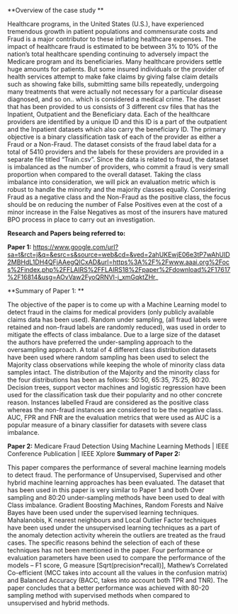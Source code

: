 **Overview of the case study **

Healthcare programs, in the United States (U.S.), have experienced tremendous growth in patient populations and commensurate costs and Fraud is a major contributor to these inflating healthcare expenses. The impact of healthcare fraud is estimated to be between 3% to 10% of the nation’s total healthcare spending continuing to adversely impact the Medicare program and its beneficiaries. 
Many healthcare providers settle huge amounts for patients. But some insured individuals or the provider of health services attempt to make fake claims by giving false claim details such as showing fake bills, submitting same bills repeatedly, undergoing many treatments that were actually not necessary for a particular disease diagnosed, and so on.. which is considered a medical crime.
The dataset that has been provided to us consists of 3 different csv files that has the Inpatient, Outpatient and the Beneficiary data. Each of the healthcare providers are identified by a unique ID and this ID is a part of the outpatient and the Inpatient datasets which also carry the beneficiary ID. 
The primary objective is a binary classification task of each of the provider as either a Fraud or a Non-Fraud. The dataset consists of the fraud label data for a total of 5410 providers and the labels for these providers are provided in a separate file titled “Train.csv”. Since the data is related to fraud, the dataset is imbalanced as the number of providers, who commit a fraud is very small proportion when compared to the overall dataset.
Taking the class imbalance into consideration, we will pick an evaluation metric which is robust to handle the minority and the majority classes equally.  Considering Fraud as a negative class and the Non-Fraud as the positive class, the focus should be on reducing the number of False Positives even at the cost of a minor increase in the False Negatives as most of the insurers have matured BPO process in place to carry out an investigation.









**Research and Papers being referred to:**

**Paper 1:** https://www.google.com/url?sa=t&rct=j&q=&esrc=s&source=web&cd=&ved=2ahUKEwjE06e3tP7wAhUID2MBHdL1DH4QFjAAegQICxAD&url=https%3A%2F%2Fwww.aaai.org%2Focs%2Findex.php%2FFLAIRS%2FFLAIRS18%2Fpaper%2Fdownload%2F17617%2F16814&usg=AOvVaw2FyoQRNVI-j_xmGqktZHr_

**Summary of Paper 1: **

The objective of the paper is to come up with a Machine Learning model to detect fraud in the claims for medical providers (only publicly available claims data has been used). Random under sampling, (all fraud labels were retained and non-fraud labels are randomly reduced), was used in order to mitigate the effects of class imbalance. Due to a large size of the dataset the authors have preferred the under-sampling approach to the oversampling approach.
A total of 4 different class distribution datasets have been used where random sampling has been used to select the Majority class observations while keeping the whole of minority class data samples intact. The distribution of the Majority and the minority class for the four distributions has been as follows: 50:50, 65:35, 75:25, 80:20.
Decision trees, support vector machines and logistic regression have been used for the classification task due their popularity and no other concrete reason. Instances labelled Fraud are considered as the positive class whereas the non-fraud instances are considered to be the negative class. AUC, FPR and FNR are the evaluation metrics that were used as AUC is a popular measure of a binary classifier for datasets with severe class imbalance.  

**Paper 2:** Medicare Fraud Detection Using Machine Learning Methods | IEEE Conference Publication | IEEE Xplore
**Summary of Paper 2:**

This paper compares the performance of several machine learning models to detect fraud. The performance of Unsupervised, Supervised and other hybrid machine learning approaches has been evaluated. 
The dataset that has been used in this paper is very similar to Paper 1 and both Over sampling and 80:20 under-sampling methods have been used to deal with Class imbalance. Gradient Boosting Machines, Random Forests and Naïve Bayes have been used under the supervised learning techniques. Mahalanobis, K nearest neighbours and Local Outlier Factor techniques have been used under the unsupervised learning techniques as a part of the anomaly detection activity wherein the outliers are treated as the fraud cases. The specific reasons behind the selection of each of these techniques has not been mentioned in the paper. 
Four performance or evaluation parameters have been used to compare the performance of the models – F1 score, G measure [Sqrt(precision*recall)], Mathew’s Correlated Co-efficient (MCC takes into account all the values in the confusion matrix) and Balanced Accuracy (BACC, takes into account both TPR and TNR).
The paper concludes that a better performance was achieved with 80-20 sampling method with supervised methods when compared to unsupervised and hybrid methods. 



